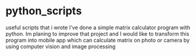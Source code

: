# python_scripts
useful scripts that i wrote
I've done a simple matrix calculator program with python. Im planing to improve that project and I would like to transform this program into mobile app which can calculate matrix on photo or camera by using computer vision and image processing 
